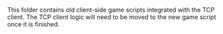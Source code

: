 This folder contains old client-side game scripts integrated with the TCP client. The TCP client logic will need to be moved to the new game script once it is finished.